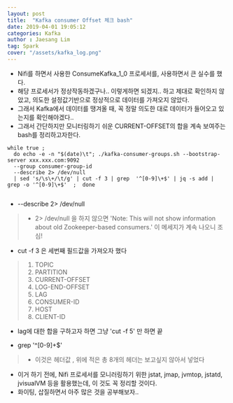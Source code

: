 ```yaml
---
layout: post
title:  "Kafka consumer Offset 체크 bash"
date: 2019-04-01 19:05:12
categories: Kafka
author : Jaesang Lim
tag: Spark
cover: "/assets/kafka_log.png"
---
```


- Nifi를 하면서 사용한 ConsumeKafka_1_0 프로세서를, 사용하면서 큰 실수를 했다.
- 해당 프로세서가 정상작동하겠구나.. 이렇게하면 되겠지.. 하고 제대로 확인하지 않았고, 의도한 설정값기반으로 정상적으로 데이터를 가져오지 않았다.
- 그래서 Kafka에서 데이터를 땡겨올 때, 꼭 정말 의도한 대로 데이터가 들어오고 있는지를 확인해야겠다..
- 그래서 간단하지만 모니터링하기 쉬운 CURRENT-OFFSET의 합을 계속 보여주는 bash를 정리하고자한다.

```
while true ; 
  do echo -e -n "$(date)\t"; ./kafka-consumer-groups.sh --bootstrap-server xxx.xxx.com:9092 
  --group consumer-group-id 
  --describe 2> /dev/null  
  | sed 's/\s\+/\t/g' | cut -f 3 | grep  '^[0-9]\+$' | jq -s add | grep -o '^[0-9]\+$'  ;  done
  
```

- --describe 2> /dev/null 
 > - 2> /dev/null 을 하지 않으면 'Note: This will not show information about old Zookeeper-based consumers.' 이 메세지가 계속 나오니 조심!

- cut -f 3 은 세번째 필드값을 가져오자 했다
 > 1. TOPIC
 > 2. PARTITION
 > 3. CURRENT-OFFSET
 > 4. LOG-END-OFFSET
 > 5. LAG
 > 6. CONSUMER-ID
 > 7. HOST
 > 8. CLIENT-ID

- lag에 대한 합을 구하고자 하면 그냥 'cut -f 5' 만 하면 끝

- grep  '^[0-9]\+$' 
> - 이것은 헤더값 , 위에 적은 총 8개의 헤더는 보고싶지 않아서 넣었다


- 이거 하기 전에, Nifi 프로세서를 모니러링하기 위한 jstat, jmap, jvmtop, jstatd, jvisualVM 등을 활용했는데, 이 것도 꼭 정리할 것이다. 
- 화이팅, 삽질하면서 아주 많은 것을 공부해보자..
